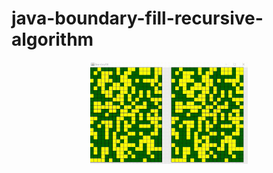 # java-boundary-fill-recursive-algorithm


<div align="center">
  <img width="50%" src="/animation/boundary-fill-animation.gif">
</div>

